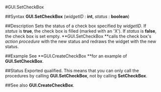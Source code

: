 
#GUI.SetCheckBox

##Syntax
**GUI.SetCheckBox** (*widgetID* : **int**, *status* : **boolean**)

##Description
Sets the status of a check box specified by *widgetID*. If *status* is **true**, the check box is filled (marked with an 'X'). If *status* is **false**, the check box is set empty. **GUI.SetCheckBox **calls the check box's *action procedure* with the new status and redraws the widget with the new status.

##Example
See **GUI.CreateCheckBox **for an example of **GUI.SetCheckBox**.

##Status
Exported qualified.
This means that you can only call the procedures by calling **GUI.SetCheckBox**, not by calling **SetCheckBox**.

##See also
**GUI.CreateCheckBox**.
